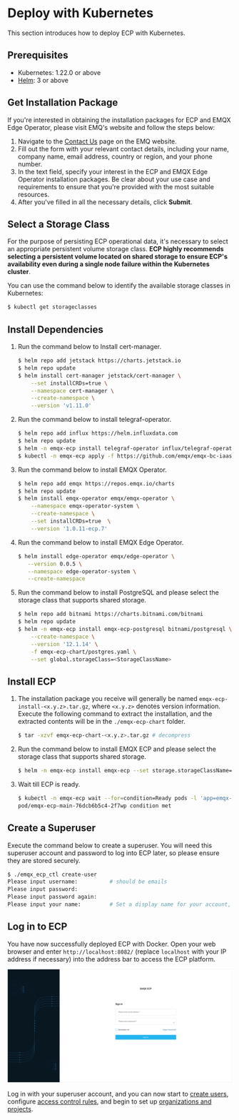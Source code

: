# Deploy with Kubernetes

This section introduces how to deploy ECP with Kubernetes. 

## Prerequisites

- Kubernetes: 1.22.0 or above
- [Helm](https://helm.sh/): 3 or above

## Get Installation Package

If you're interested in obtaining the installation packages for ECP and EMQX Edge Operator, please visit EMQ's website and follow the steps below:

1. Navigate to the [Contact Us](https://www.emqx.com/en/contact?product=emqx-ecp) page on the EMQ website.
2. Fill out the form with your relevant contact details, including your name,  company name, email address, country or region, and your phone number. 
3. In the text field, specify your interest in the ECP and EMQX Edge Operator installation packages. Be clear about your use case and requirements to ensure that you're provided with the most suitable resources.
4. After you've filled in all the necessary details, click **Submit**.

## Select a Storage Class

For the purpose of persisting ECP operational data, it's necessary to select an appropriate persistent volume storage class. **ECP highly recommends selecting a persistent volume located on shared storage to ensure ECP's availability even during a single node failure within the Kubernetes cluster**. <!--need to confirm-->

You can use the command below to identify the available storage classes in Kubernetes:

```bash
$ kubectl get storageclasses
```

## Install Dependencies

1. Run the command below to Install cert-manager. <!--这里需要需要解释下每个依赖项是做啥的-->

   ```bash
   $ helm repo add jetstack https://charts.jetstack.io
   $ helm repo update
   $ helm install cert-manager jetstack/cert-manager \
       --set installCRDs=true \
       --namespace cert-manager \
       --create-namespace \
       --version 'v1.11.0'
   ```

2. Run the command below to install telegraf-operator.

   ```bash
   $ helm repo add influx https://helm.influxdata.com
   $ helm repo update
   $ helm -n emqx-ecp install telegraf-operator influx/telegraf-operator --create-namespace --version '1.3.10'
   $ kubectl -n emqx-ecp apply -f https://github.com/emqx/emqx-bc-iaas-hand/blob/develop/plugins/emqx_operator1_2_7/telegraf-operator-class.yaml
   ```

3. Run the command below to install EMQX Operator.

   ```bash
   $ helm repo add emqx https://repos.emqx.io/charts
   $ helm repo update
   $ helm install emqx-operator emqx/emqx-operator \
       --namespace emqx-operator-system \
       --create-namespace \
       --set installCRDs=true  \
       --version '1.0.11-ecp.7'
   ```

4. Run the command below to install EMQX Edge Operator.

   ```bash
   $ helm install edge-operator emqx/edge-operator \
      --version 0.0.5 \
      --namespace edge-operator-system \
      --create-namespace
   ```

5. Run the command below to install PostgreSQL and please select the storage class that supports shared storage. 

   ```bash
   $ helm repo add bitnami https://charts.bitnami.com/bitnami
   $ helm repo update
   $ helm -n emqx-ecp install emqx-ecp-postgresql bitnami/postgresql \
       --create-namespace \
       --version '12.1.14' \
       -f emqx-ecp-chart/postgres.yaml \
       --set global.storageClass=<StorageClassName>
   ```

## Install ECP

1. The installation package you receive will generally be named `emqx-ecp-install-<x.y.z>.tar.gz`, where `<x.y.z>` denotes version information.  Execute the following command to extract the installation, and the extracted contents will be in the `./emqx-ecp-chart` folder.

   ```bash
   $ tar -xzvf emqx-ecp-chart-<x.y.z>.tar.gz # decompress
   ```

2. Run the command below to install EMQX ECP and please select the storage class that supports shared storage. 

   ```bash
   $ helm -n emqx-ecp install emqx-ecp --set storage.storageClassName=<StorageClassName> emqx-ecp-chart
   ```

3. Wait till ECP is ready. 

   ```bash
   $ kubectl -n emqx-ecp wait --for=condition=Ready pods -l 'app=emqx-ecp-main'
   pod/emqx-ecp-main-76dcb6b5c4-2f7wp condition met
   ```

## Create a Superuser

Execute the command below to create a superuser. You will need this superuser account and password to log into ECP later, so please ensure they are stored securely.

```bash
$ ./emqx_ecp_ctl create-user
Please input username:          # should be emails
Please input password:          
Please input password again:    
Please input your name:         # Set a display name for your account, for example, ECPAdmin
```

## Log in to ECP 

You have now successfully deployed ECP with Docker. Open your web browser and enter `http://localhost:8082/` (replace `localhost` with your IP address if necessary) into the address bar to access the ECP platform. 

<img src="./_assets/ECP-login.png" alt="Log in" style="zoom:50%;" />

Log in with your superuser account, and you can now start to [create users](../system_admin/user_management.md), configure [access control rules](../acl/introduction.md), and begin to set up [organizations and projects](../system_admin/introduction.md). 
